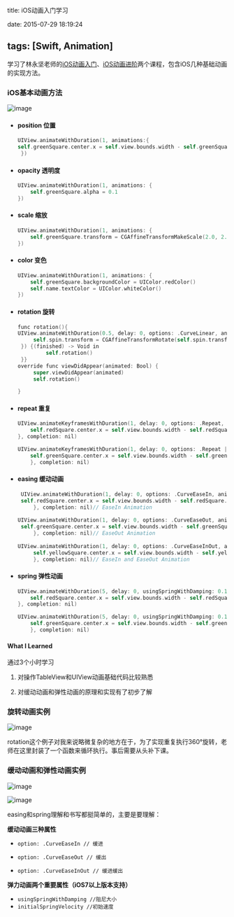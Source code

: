 title: iOS动画入门学习

date: 2015-07-29 18:19:24

tags: [Swift, Animation]
-----
学习了林永坚老师的[iOS动画入门](http://www.imooc.com/learn/392)、[iOS动画进阶](http://www.imooc.com/learn/395)两个课程，包含iOS几种基础动画的实现方法。

### iOS基本动画方法

![image](http://7qn9uj.com1.z0.glb.clouddn.com/githubiOSAnimation.png)

* #### position 位置

   ```objective-c
   UIView.animateWithDuration(1, animations:{
   self.greenSquare.center.x = self.view.bounds.width - self.greenSquare.center.x
    })
   ```

* #### opacity 透明度

    ```objective-c
    UIView.animateWithDuration(1, animations: {
        self.greenSquare.alpha = 0.1
    })
    ```

* #### scale 缩放

    ```objective-c
    UIView.animateWithDuration(1, animations: {
        self.greenSquare.transform = CGAffineTransformMakeScale(2.0, 2.0)
    })
    ```

* #### color 变色

    ```objective-c
    UIView.animateWithDuration(1, animations: {
        self.greenSquare.backgroundColor = UIColor.redColor()
        self.name.textColor = UIColor.whiteColor()
    })
    ```

* #### rotation 旋转

   ```objective-c
   func rotation(){
   UIView.animateWithDuration(0.5, delay: 0, options: .CurveLinear, animations: {
        self.spin.transform = CGAffineTransformRotate(self.spin.transform, CGFloat(M_PI))
    }) {(finished) -> Void in
            self.rotation()
    }}
   override func viewDidAppear(animated: Bool) {
        super.viewDidAppear(animated)
    	self.rotation()

   }
   ```

* #### repeat 重复

    ```objective-c
    UIView.animateKeyframesWithDuration(1, delay: 0, options: .Repeat, animations: {
        self.redSquare.center.x = self.view.bounds.width - self.redSquare.center.x
    }, completion: nil)

    UIView.animateKeyframesWithDuration(1, delay: 0, options: .Repeat | .Autoreverse, animations: {
        self.greenSquare.center.x = self.view.bounds.width - self.greenSquare.center.x
        }, completion: nil)
    ```

* #### easing 缓动动画

   ```objective-c
   	UIView.animateWithDuration(1, delay: 0, options: .CurveEaseIn, animations: {
   	self.redSquare.center.x = self.view.bounds.width - self.redSquare.center.x
        }, completion: nil)// EaseIn Animation
    
   UIView.animateWithDuration(1, delay: 0, options: .CurveEaseOut, animations: {
   	self.greenSquare.center.x = self.view.bounds.width - self.greenSquare.center.x
        }, completion: nil)// EaseOut Animation
    
   UIView.animateWithDuration(1, delay: 0, options: .CurveEaseInOut, animations: {
        self.yellowSquare.center.x = self.view.bounds.width - self.yellowSquare.center.x
        }, completion: nil)// EaseIn and EaseOut Animation
   ```

* #### spring 弹性动画

    ```objective-c
    UIView.animateWithDuration(5, delay: 0, usingSpringWithDamping: 0.1, initialSpringVelocity: 0, options: nil, animations: {
        self.redSquare.center.x = self.view.bounds.width - self.redSquare.center.x
    }, completion: nil)

    UIView.animateWithDuration(5, delay: 0, usingSpringWithDamping: 0.1, initialSpringVelocity: 1, options: nil, animations: {
        self.greenSquare.center.x = self.view.bounds.width - self.greenSquare.center.x
        }, completion: nil)
    ```

#### What I Learned

通过3个小时学习

1. 对操作TableView和UIView动画基础代码比较熟悉

2. 对缓动动画和弹性动画的原理和实现有了初步了解

### 旋转动画实例

![image](http://7qn9uj.com1.z0.glb.clouddn.com/rotation.gif)

rotation这个例子对我来说略微复杂的地方在于，为了实现重复执行360°旋转，老师在这里封装了一个函数来循环执行。事后需要从头补下课。

### 缓动动画和弹性动画实例

![image](http://7qn9uj.com1.z0.glb.clouddn.com/easing.gif)

![image](http://7qn9uj.com1.z0.glb.clouddn.com/spring.gif)

easing和spring理解和书写都挺简单的，主要是要理解：

**缓动动画三种属性**

- `option: .CurveEaseIn // 缓进`

- `option: .CurveEaseOut // 缓出`

- `option: .CurveEaseInOut // 缓进缓出`


**弹力动画两个重要属性（iOS7以上版本支持）**

- `usingSpringWithDamping //阻尼大小`
- `initialSpringVelocity //初始速度` 